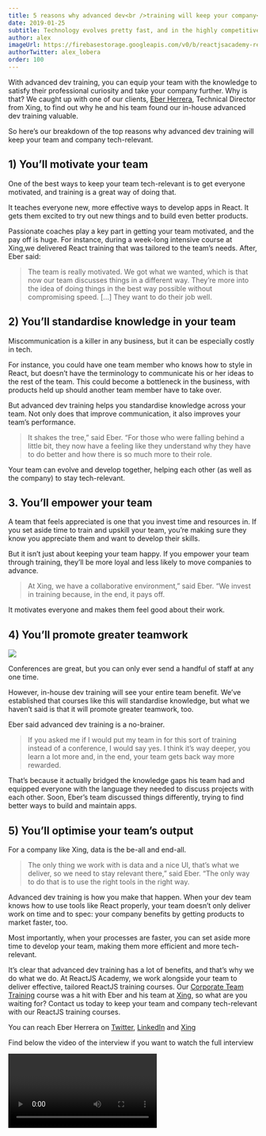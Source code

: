 ```yaml
---
title: 5 reasons why advanced dev<br />training will keep your company<br />tech-relevant
date: 2019-01-25
subtitle: Technology evolves pretty fast, and in the highly competitive tech sector, that makes it hard to keep your team and company tech-relevant.
author: alex
imageUrl: https://firebasestorage.googleapis.com/v0/b/reactjsacademy-react.appspot.com/o/blog%20post%20images%2Fxing%2Fxing-advanced-react-training-team.jpg?alt=media
authorTwitter: alex_lobera
order: 100
---
```


With advanced dev training, you can equip your team with the knowledge to satisfy their professional curiosity and take your company further.
Why is that? We caught up with one of our clients, [Eber Herrera](https://www.xing.com/profile/Eber_Herrera/cv), Technical Director from Xing, to find out why he and his team found our in-house advanced dev training valuable.

So here’s our breakdown of the top reasons why advanced dev training will keep your team and company tech-relevant.

## 1) You’ll motivate your team

One of the best ways to keep your team tech-relevant is to get everyone motivated, and training is a great way of doing that.

It teaches everyone new, more effective ways to develop apps in React. It gets them excited to try out new things and to build even better products.

Passionate coaches play a key part in getting your team motivated, and the pay off is huge. For instance, during a week-long intensive course at Xing,we delivered React training that was tailored to the team’s needs. After, Eber said:

> The team is really motivated. We got what we wanted, which is that now our team discusses things in a different way. They’re more into the idea of doing things in the best way possible without compromising speed. [...] They want to do their job well.

## 2) You’ll standardise knowledge in your team

Miscommunication is a killer in any business, but it can be especially costly in tech.

For instance, you could have one team member who knows how to style in React, but doesn’t have the terminology to communicate his or her ideas to the rest of the team. This could become a bottleneck in the business, with products held up should another team member have to take over.

But advanced dev training helps you standardise knowledge across your team. Not only does that improve communication, it also improves your team’s performance.

> It shakes the tree,” said Eber. “For those who were falling behind a little bit, they now have a feeling like they understand why they have to do better and how there is so much more to their role.

Your team can evolve and develop together, helping each other (as well as the company) to stay tech-relevant.

## 3. You’ll empower your team

A team that feels appreciated is one that you invest time and resources in. If you set aside time to train and upskill your team, you’re making sure they know you appreciate them and want to develop their skills.

But it isn’t just about keeping your team happy. If you empower your team through training, they’ll be more loyal and less likely to move companies to advance.

> At Xing, we have a collaborative environment,” said Eber. “We invest in training because, in the end, it pays off.

It motivates everyone and makes them feel good about their work.

## 4) You’ll promote greater teamwork

<img placeholder-height="px" src="https://firebasestorage.googleapis.com/v0/b/reactjsacademy-react.appspot.com/o/blog%20post%20images%2Fxing%2Fxing-advanced-react-training-min.jpg?alt=media"></img>

Conferences are great, but you can only ever send a handful of staff at any one time.

However, in-house dev training will see your entire team benefit. We’ve established that courses like this will standardise knowledge, but what we haven’t said is that it will promote greater teamwork, too.

Eber said advanced dev training is a no-brainer.

> If you asked me if I would put my team in for this sort of training instead of a conference, I would say yes. I think it’s way deeper, you learn a lot more and, in the end, your team gets back way more rewarded.

That’s because it actually bridged the knowledge gaps his team had and equipped everyone with the language they needed to discuss projects with each other. Soon, Eber’s team discussed things differently, trying to find better ways to build and maintain apps.

## 5) You’ll optimise your team’s output

For a company like Xing, data is the be-all and end-all.

> The only thing we work with is data and a nice UI, that’s what we deliver, so we need to stay relevant there,” said Eber. “The only way to do that is to use the right tools in the right way.

Advanced dev training is how you make that happen. When your dev team knows how to use tools like React properly, your team doesn’t only deliver work on time and to spec: your company benefits by getting products to market faster, too.

Most importantly, when your processes are faster, you can set aside more time to develop your team, making them more efficient and more tech-relevant.

It’s clear that advanced dev training has a lot of benefits, and that’s why we do what we do. At ReactJS Academy, we work alongside your team to deliver effective, tailored ReactJS training courses. Our [Corporate Team Training](/corporate-team-training/) course was a hit with Eber and his team at [Xing](https://www.xing.com/), so what are you waiting for? Contact us today to keep your team and company tech-relevant with our ReactJS training courses.

You can reach Eber Herrera on [Twitter](https://twitter.com/eberhm), [LinkedIn](https://www.linkedin.com/in/eberhm/) and [Xing](https://www.xing.com/profile/Eber_Herrera/cv)

Find below the video of the interview if you want to watch the full interview

<video youtube-id="L-QTtmoLWd8" time="34"></video>
